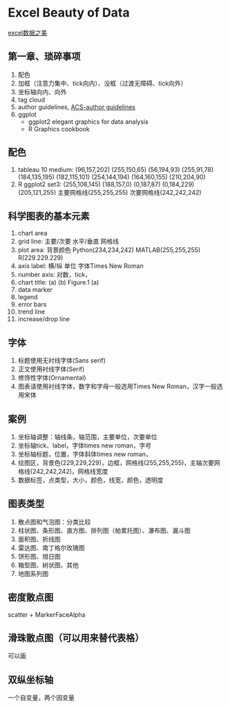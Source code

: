 # Excel Beauty of Data

[excel数据之美](https://book.douban.com/subject/26883742/)

## 第一章、琐碎事项

1. 配色
2. 加框（注意力集中、tick向内）、没框（过渡无障碍、tick向外）
3. 坐标轴向内、向外
4. tag cloud
5. author guidelines, [ACS-author guidelines](https://publish.acs.org/publish/author_guidelines?coden=jacsat)
6. ggplot
   * ggplot2 elegant graphics for data analysis
   * R Graphics cookbook

## 配色

1. tableau 10 medium: (96,157,202) (255,150,65) (56,194,93) (255,91,78) (184,135,195) (182,115,101) (254,144,194) (164,160,155) (210,204,90)
2. R ggplot2 set3: (255,108,145) (188,157,0) (0,187,87) (0,184,229) (205,121,255) 主要网格线(255,255,255) 次要网格线(242,242,242)

## 科学图表的基本元素

1. chart area
2. grid line: 主要/次要 水平/垂直 网格线
3. plot area: 背景颜色 Python(234,234,242) MATLAB(255,255,255) R(229.229.229)
4. axis label: 横/纵 单位 字体Times New Roman
5. number axis: 对数，tick，
6. chart title: (a) (b) Figure.1 (a)
7. data marker
8. legend
9. error bars
10. trend line
11. increase/drop line

## 字体

1. 标题使用无衬线字体(Sans serif)
2. 正文使用衬线字体(Serif)
3. 修饰性字体(Ornamental)
4. 图表请使用衬线字体，数字和字母一般选用Times New Roman，汉字一般选用宋体

## 案例

1. 坐标轴调整：轴线条，轴范围，主要单位，次要单位
2. 坐标轴tick、label，字体times new roman，字号
3. 坐标轴标题，位置，字体斜体times new roman，
4. 绘图区，背景色(229,229,229)，边框，网格线(255,255,255)，主轴次要网格线(242,242,242)，网格线宽度
5. 数据标签，点类型，大小，颜色，线宽，颜色，透明度

## 图表类型

1. 散点图和气泡图：分类比较
2. 柱状图、条形图、直方图、排列图（帕累托图）、瀑布图、漏斗图
3. 面积图、折线图
4. 雷达图、南丁格尔玫瑰图
5. 饼形图、旭日图
6. 箱型图、树状图、其他
7. 地图系列图

## 密度散点图

scatter + MarkerFaceAlpha

## 滑珠散点图（可以用来替代表格）

可以画

## 双纵坐标轴

一个自变量，两个因变量
